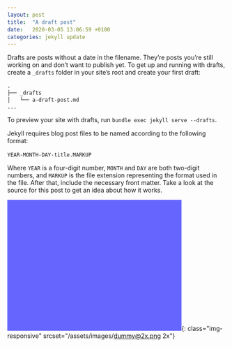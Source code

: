 ```yaml
---
layout: post
title:  "A draft post"
date:   2020-03-05 13:06:59 +0100
categories: jekyll update
---
```


Drafts are posts without a date in the filename. They’re posts you’re still working on and don’t want to publish yet. To get up and running with drafts, create a `_drafts` folder in your site’s root and create your first draft:

```
.
├── _drafts
│   └── a-draft-post.md
...
```

To preview your site with drafts, run `bundle exec jekyll serve --drafts`.

Jekyll requires blog post files to be named according to the following format:

`YEAR-MONTH-DAY-title.MARKUP`

Where `YEAR` is a four-digit number, `MONTH` and `DAY` are both two-digit numbers, and `MARKUP` is the file extension representing the format used in the file. After that, include the necessary front matter. Take a look at the source for this post to get an idea about how it works.

![image-alt-text-here](/assets/images/dummy.png){: class="img-responsive" srcset="/assets/images/dummy@2x.png 2x"}
